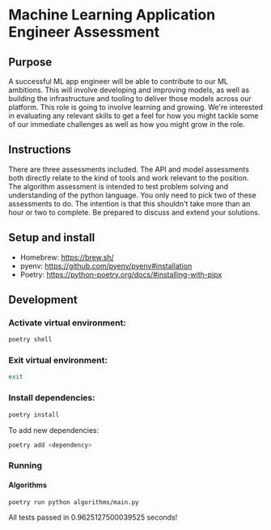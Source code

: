 # Machine Learning Application Engineer Assessment

## Purpose

A successful ML app engineer will be able to contribute to our ML ambitions. This will involve developing and improving models, as well as building the infrastructure and tooling to deliver those models across our platform. This role is going to involve learning and growing. We're interested in evaluating any relevant skills to get a feel for how you might tackle some of our immediate challenges as well as how you might grow in the role.

## Instructions

There are three assessments included. The API and model assessments both directly relate to the kind of tools and work relevant to the position. The algorithm assessment is intended to test problem solving and understanding of the python language. You only need to pick two of these assessments to do. The intention is that this shouldn't take more than an hour or two to complete. Be prepared to discuss and extend your solutions.

## Setup and install

* Homebrew: https://brew.sh/
* pyenv: https://github.com/pyenv/pyenv#installation
* Poetry: https://python-poetry.org/docs/#installing-with-pipx

## Development

### Activate virtual environment:

```bash
poetry shell
```

### Exit virtual environment:

```bash
exit
```

### Install dependencies:

```bash
poetry install
```

To add new dependencies:
```bash
poetry add <dependency>
```

### Running

#### Algorithms

```
poetry run python algorithms/main.py
```
All tests passed in 0.9625127500039525 seconds!
